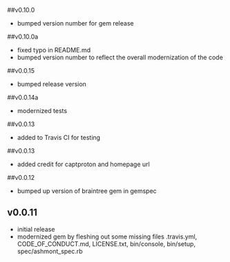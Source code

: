 ##v0.10.0
* bumped version number for gem release

##v0.10.0a
* fixed typo in README.md
* bumped version number to reflect the overall modernization of the code

##v0.0.15
* bumped release version

##v0.0.14a
* modernized tests

##v0.0.13
* added to Travis CI for testing

##v0.0.13
* added credit for captproton and homepage url

##v0.0.12

* bumped up version of braintree gem in gemspec

## v0.0.11

* initial release
* modernized gem by fleshing out some missing files .travis.yml, CODE_OF_CONDUCT.md, LICENSE.txt, bin/console, bin/setup, spec/ashmont_spec.rb